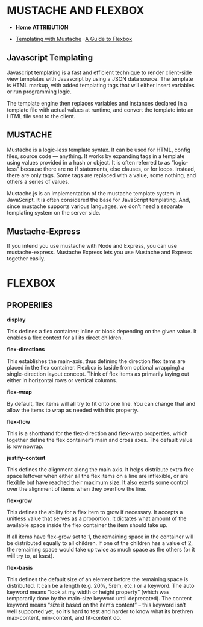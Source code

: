 # MUSTACHE AND FLEXBOX

- [**Home**](https://seidomo.github.io/reading_notes/home)
**ATTRIBUTION**

- [Templating with Mustache](https://medium.com/@1sherlynn/javascript-templating-language-and-engine-mustache-js-with-node-and-express-f4c2530e73b2)
-[A Guide to Flexbox](https://css-tricks.com/snippets/css/a-guide-to-flexbox/)

## Javascript Templating
Javascript templating is a fast and efficient technique to render client-side view templates with Javascript by using a JSON data source. The template is HTML markup, with added templating tags that will either insert variables or run programming logic.

The template engine then replaces variables and instances declared in a template file with actual values at runtime, and convert the template into an HTML file sent to the client.

## MUSTACHE

Mustache is a logic-less template syntax. It can be used for HTML, config files, source code — anything. It works by expanding tags in a template using values provided in a hash or object.
It is often referred to as “logic-less” because there are no if statements, else clauses, or for loops. Instead, there are only tags. Some tags are replaced with a value, some nothing, and others a series of values.

Mustache.js is an implementation of the mustache template system in JavaScript. It is often considered the base for JavaScript templating. And, since mustache supports various languages, we don’t need a separate templating system on the server side.

## Mustache-Express

If you intend you use mustache with Node and Express, you can use mustache-express. Mustache Express lets you use Mustache and Express together easily.

# FLEXBOX

## **PROPERIIES**

**display**

This defines a flex container; inline or block depending on the given value. It enables a flex context for all its direct children.

**flex-directions**

This establishes the main-axis, thus defining the direction flex items are placed in the flex container. Flexbox is (aside from optional wrapping) a single-direction layout concept. Think of flex items as primarily laying out either in horizontal rows or vertical columns.

**flex-wrap**

By default, flex items will all try to fit onto one line. You can change that and allow the items to wrap as needed with this property.

**flex-flow**

This is a shorthand for the flex-direction and flex-wrap properties, which together define the flex container’s main and cross axes. The default value is row nowrap.

**justify-content**

This defines the alignment along the main axis. It helps distribute extra free space leftover when either all the flex items on a line are inflexible, or are flexible but have reached their maximum size. It also exerts some control over the alignment of items when they overflow the line.

**flex-grow**

This defines the ability for a flex item to grow if necessary. It accepts a unitless value that serves as a proportion. It dictates what amount of the available space inside the flex container the item should take up.

If all items have flex-grow set to 1, the remaining space in the container will be distributed equally to all children. If one of the children has a value of 2, the remaining space would take up twice as much space as the others (or it will try to, at least).

**flex-basis**

This defines the default size of an element before the remaining space is distributed. It can be a length (e.g. 20%, 5rem, etc.) or a keyword. The auto keyword means “look at my width or height property” (which was temporarily done by the main-size keyword until deprecated). The content keyword means “size it based on the item’s content” – this keyword isn’t well supported yet, so it’s hard to test and harder to know what its brethren max-content, min-content, and fit-content do.